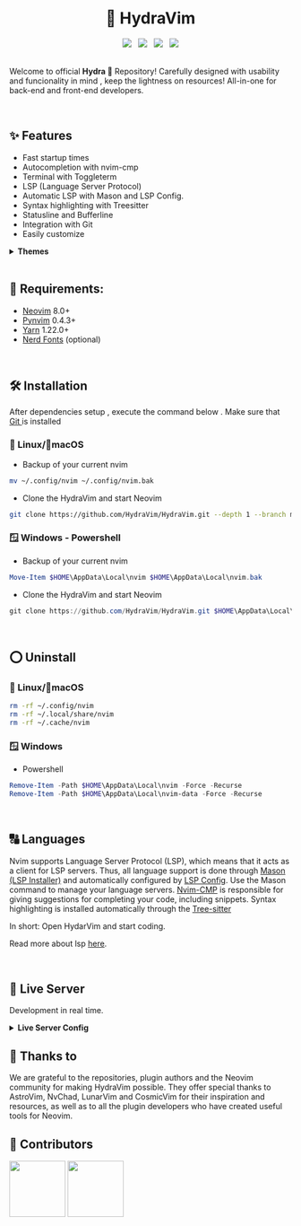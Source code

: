 <h1 align="center">🌊 HydraVim</h1>

<p align="center"><img src="https://img.shields.io/github/issues/HydraVim/Hydravim?color=171b20&label=Issues%20%20&logo=gnubash&labelColor=e05f65&logoColor=ffffff">&nbsp;&nbsp;&nbsp;<img src="https://img.shields.io/github/forks/Hydravim/HydraVim?color=171b20&label=Forks%20%20&logo=git&labelColor=f1cf8a&logoColor=ffffff">&nbsp;&nbsp;&nbsp;<img src="https://img.shields.io/github/stars/HydraVim/HydraVim?color=171b20&label=Stargazers&logo=github&labelColor=70a5eb">&nbsp;&nbsp;&nbsp;<img src="https://img.shields.io/badge/-Works on my machine-%2378dba9?style=flat&logo=linux&labelColor=171b20&logoColor=ffffff"></p>

</b><br>Welcome to official **Hydra 🌊** Repository! Carefully designed with usability and funcionality in mind , keep the lightness on resources! All-in-one for back-end and front-end developers.</p>

<br />

## ✨ Features
  - Fast startup times
  - Autocompletion with nvim-cmp
  - Terminal with Toggleterm
  - LSP (Language Server Protocol)
  - Automatic LSP with Mason and LSP Config.
  - Syntax highlighting with Treesitter
  - Statusline and Bufferline
  - Integration with Git
  - Easily customize

<details>
  <summary> <b>Themes </b> </summary>

![TNPrint](https://user-images.githubusercontent.com/98850074/200186219-31bc10d3-8818-46ba-820e-ef8b7c5c9e40.png)


<hr>

<br>

![CPPRINT](https://user-images.githubusercontent.com/98850074/200188164-d7ce95dd-cb35-40e8-b192-10aa02b18341.png)

<hr>

<br>

![githubmode](https://user-images.githubusercontent.com/98850074/200182890-3cc9326e-811c-4bd4-a5bc-2cf2931b384b.png)
</details>

<br>

## 🎯 Requirements:

- [Neovim](https://neovim.io/) 8.0+
- [Pynvim](https://github.com/neovim/pynvim) 0.4.3+
- [Yarn](https://classic.yarnpkg.com/lang/en/docs/install/) 1.22.0+
- [Nerd Fonts](https://www.nerdfonts.com/) (optional)

<br>

## 🛠 Installation 

After dependencies setup  , execute the command below . Make sure that <a href="https://git-scm.com/" target="_blank"> Git </a> is installed

### 🐧 Linux/🍎macOS
 - Backup of your current nvim
```bash
mv ~/.config/nvim ~/.config/nvim.bak
```
- Clone the HydraVim and start Neovim

```bash
git clone https://github.com/HydraVim/HydraVim.git --depth 1 --branch main ~/.config/nvim && nvim
```

### 🪟 Windows - Powershell
- Backup of your current nvim
```powershell
Move-Item $HOME\AppData\Local\nvim $HOME\AppData\Local\nvim.bak
```
- Clone the HydraVim and start Neovim
```powershell
git clone https://github.com/HydraVim/HydraVim.git $HOME\AppData\Local\nvim --depth 1 --branch main && nvim
```
          
<br>
          
## ⭕ Uninstall
  
### 🐧 Linux/🍎macOS
```bash
rm -rf ~/.config/nvim
rm -rf ~/.local/share/nvim
rm -rf ~/.cache/nvim
```

### 🪟 Windows
- Powershell

```powershell
Remove-Item -Path $HOME\AppData\Local\nvim -Force -Recurse
Remove-Item -Path $HOME\AppData\Local\nvim-data -Force -Recurse
```

<br>

## 🔠 Languages

Nvim supports Language Server Protocol (LSP), which means that it acts as a client for LSP servers. Thus, all language support is done through [Mason (LSP Installer)](https://github.com/williamboman/mason.nvim) and automatically configured by [LSP Config](https://github.com/neovim/nvim-lspconfig). Use the Mason command to manage your language servers.
[Nvim-CMP](https://github.com/hrsh7th/nvim-cmp) is responsible for giving suggestions for completing your code, including snippets.
Syntax highlighting is installed automatically through the
[Tree-sitter](https://github.com/tree-sitter/tree-sitter)

In short: Open HydarVim and start coding.

Read more about lsp [here](https://neovim.io/doc/user/lsp.html).

<br>

## 🐙 Live Server
Development in real time.
<details>
  <summary> <b>Live Server Config</b> </summary>
- Install Live-server
``` shell
npm i -g live-server
```
- Case install fails
``` shell
sudo npm i -g live-server
```
To use follow the instructions below <p>
- Go to `index.html` on Hydravim and open the terminal and type `live-server`, an window will open automatically on your default browser <p>
- The server will be updated automatically.
<br />
</details>


## 💫 Thanks to
We are grateful to the repositories, plugin authors and the Neovim community for making HydraVim possible.  They offer special thanks to AstroVim, NvChad, LunarVim and CosmicVim for their inspiration and resources, as well as to all the plugin developers who have created useful tools for Neovim.

## 🎈 Contributors
  <span>
    <img src="https://user-images.githubusercontent.com/98850074/200189379-5b831bfd-a902-46c8-914e-284e53308dc2.png" width=100 height=100>
  </span>

  <span> 
    <img src="https://user-images.githubusercontent.com/98850074/200189532-28bd2d72-76e8-4650-a293-9fdfa64c4b73.png" width=100 height=100>
  </span>

